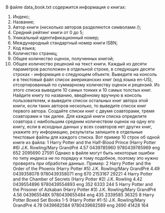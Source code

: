В файле data_book.txt содержится информация о книгах:
1) Индекс;
2) Название;
3) Автор книги (несколько авторов разделяются символами /);
4) Средний рейтинг книги от 0 до 5;
5) Уникальный идентификационный номер;
6) Международный стандартный номер книги ISBN;
7) Код языка;
8) Количество страниц;
9) Общее количество оценок, полученных книгой;
10) Общее количество рецензий на текст книги.
Каждый из десяти параметров расположен в отдельной строке, в следующих десяти строках - информация о следующем объекте.
Выведите на консоль и в текстовый файл список американских книг (код языка en-US), отсортированный по суммарному количеству оценок и рецензий. Из этого списка выведите 10 самых тонких и 10 самых толстых книг. Найдите книгу по названию, введённому вручную в консоль пользователем, и выведите список остальных книг автора этой книги, если таких авторов несколько, то выведите список книг первого автора.
Создайте списки книг с двумя соавторами, тремя соавторами и так далее. Для каждой книги списка определите соавтора с наибольшим средним количеством оценок на одну его книгу, если в исходных данных у всех соавторов нет других книг, укажите эту информацию, результаты запишите в отдельные текстовые файлы для каждого списка.
Вот пример 10 строк об одной книге из файла:
    1
    Harry Potter and the Half-Blood Prince (Harry Potter #6)
    J.K. Rowling/Mary GrandPré
    4.57
    0439785960
    9780439785969
    eng
    652
    2095690
    27591
Однако в файле могут быть некоторые ошибки по типу индекса не по порядку и тому подобное, поэтому это нужно проверять при обработке данных.
Пример:
    2
    Harry Potter and the Order of the Phoenix (Harry Potter #5)
    J.K. Rowling/Mary GrandPré
    4.49
    0439358078
    9780439358071
    eng
    870
    2153167
    29221
    4
    Harry Potter and the Chamber of Secrets (Harry Potter #2)
    J.K. Rowling
    4.42
    0439554896
    9780439554893
    eng
    352
    6333
    244
    5
    Harry Potter and the Prisoner of Azkaban (Harry Potter #3)
    J.K. Rowling/Mary GrandPré
    4.56
    043965548X
    9780439655484
    eng
    435
    2339585
    36325
    8
    Harry Potter Boxed Set Books 1-5 (Harry Potter #1-5)
    J.K. Rowling/Mary GrandPré
    4.78
    0439682584
    9780439682589
    eng
    2690
    41428
    164